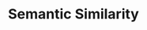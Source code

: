 ---
types: "word"

title: "Semantic Similarity"

categories: ['']

tags: ['Semantic', 'Similarity']

arabic: ['التشابه الدلالي']

publishers: ['خوارزميات الذكاء الاصطناعي في تحليل النص العربي']

types: "word"

slug: ""
---